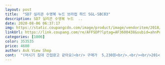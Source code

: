 ```yaml
---
layout: post 
title:  "SD7 실리콘 수영복 누드 브라컵 하드 SGL-SBC03" 
description: SD7 실리콘 수영복 누드  ..
date: 2020-08-06 06:37:17 
img: https://static.coupangcdn.com/image/product/image/vendoritem/2018/11/06/3487263517/043c91a7-5f2d-43c3-85bb-0cd9d24dea09.jpg 
linkUrl: https://link.coupang.com/re/AFFSDP?lptag=AF3600438&subid=ahnPublicAsk&pageKey=59581991&itemId=205393855&vendorItemId=3487263517&traceid=V0-113-4d956402839b1c75 
categories: [1006] 
color: 353535 
price: 4600 
author: Ask View Shop 
cont:  "(머시기 침대 간접광고 같아요)<br/> 구매가  5,230원<br/>.<br/><br/>201<br/>9 -08<br/> -25 추가글입니다.<br/><br/>88올림픽 때부터 시작한 수영이니 30여년 이상 수영복에 헝겁과 소프트 하드 다 써 본 결과 간편하게 하십사 권장합니다.<br/><br/><br/>➕ 하드케이스 포함한 저렴한 가격<br/>➕ 형태가 잡혀있어서 가슴모양을 유지시켜주는 건 좋지만<br/> 어느정도 볼륨 있어야 고정됨<br/>가슴 작으신 분들한텐 비추입니다.<br/><br/>그냥 말랑한 실리콘이었으면 볼륨 상관없이 착 달라붙었을텐데,<br/>그래서 별 한 개 다시 추가, 별이 다섯개!<br/>몸에 밀착도 잘 되고 움직임 없어요.<br/><br/>무거운 거에 눌리니까 모양이 변형됐거든요.<br/><br/>살짝 나는 냄새 때문에 별 한 개는 뺍니다.<br/><br/>상품 도착해서 비닐 체 만져보니 너무 딱딱해서 요걸 어찌 쓰나 걱정되었고 또 돈 버렸구나... <br/>했으나 그건 아니구요.<br/>단단한 케이스에 들어 있었어요(미안, 잠시 불신한... <br/>)<br/>수영 금요일마다 다이빙 스타트 15회 정도씩 하는데도 제자리 고정되어 움직이거나 빠지지 않아요.<br/><br/>수영복 하나 새로 장만하면서 브라캡이 내장형으로 되어있지 않다고 해서 급하게 하나 같이 구매했어요.<br/><br/>수영복을 헐렁하게 입지 않잖아요.<br/><br/>실리콘캡은 처음 사용인데 시착용은 나쁘지 않았구 아직 물 속에서 착용해보지 않아서 잘 모르겠지만 잘 산 것 같아요!<br/>예전에 썼던 누드 브라컵이 케이스가 없어서 그냥 갖고다녔는데<br/>오히려 더 봉긋해서 라인이 살아요.<br/><br/>이런 하드케이스 있으니까 보관하기도 좋고 변형될 걱정없어서 좋네요<br/>이전에는 소프트 재질 썼지만 요 제품은 크게 단단한 건 아니구요.<br/> 소프트 제품보다 짱짱하게 잡아주는 정도의 강도예요.<br/> 제 가장 큰 컴플렉스가 쳐진 가슴이거든요.<br/> 브레지어 85에 B컵인데<br/>저는 실리콘을 쓴다고 하면 하드로 적극 추천합니다.<br/><br/>처음 받았을때 나던 냄새는 온데간데 없어요.<br/><br/>쳐지고 작다고 헝겁안에 소프트를 한꺼번에  하고 우직하게 지켜온 30년 수영, 바보 인증!<br/>하드 라서 형태가 잡혀있기 때문에 어느정도 볼륨감이 있어야 고정력이 좋습니다.<br/><br/>한번 써 보셔도 후회 안하실 듯!<br/>헝겁 고정용 안에 소프트 하나 더 했었는데 헝겁은 과감히 떼 냈어요.<br/> 수영복 사물함에 두고 다니면 쉬 마르지도 않고 퀴퀴한 냄새 원인이었어요.<br/><br/>" 
---
```

